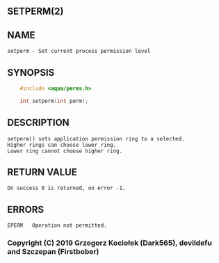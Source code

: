 ## SETPERM(2)

## NAME
	setperm - Set current process permission level

## SYNOPSIS
```c
	#include <aqua/perms.h>

	int setperm(int perm);
```

## DESCRIPTION
	setperm() sets application permission ring to a selected.
	Higher rings can choose lower ring.
	Lower ring cannot choose higher ring.

## RETURN VALUE
	On success 0 is returned, on error -1.

## ERRORS
	EPERM	Operation not permitted.


### Copyright (C) 2019 Grzegorz Kociołek (Dark565), devildefu and Szczepan (Firstbober)
